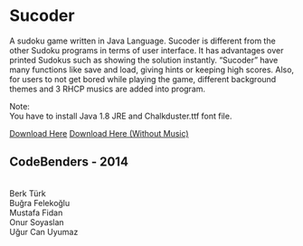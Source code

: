 # Sucoder

A sudoku game written in Java Language. Sucoder is different from the other Sudoku programs in terms of user interface. It has advantages over printed Sudokus such as showing the solution instantly. “Sucoder” have many functions like save and load, giving hints or keeping high scores. Also, for users to not get bored while playing the game, different background themes and 3 RHCP musics are added into program. 

Note:<br>
You have to install Java 1.8 JRE and Chalkduster.ttf font file.

[Download Here](https://drive.google.com/open?id=0B9wRM7mwf-UfMWZlRm85aUR4S0E)
[Download Here (Without Music)](https://drive.google.com/open?id=19Er84L0wrqE3WwY8v3309G0KUFbqH2OB)

CodeBenders - 2014
--------------------
<br>Berk Türk
<br>Buğra Felekoğlu
<br>Mustafa Fidan
<br>Onur Soyaslan
<br>Uğur Can Uyumaz
